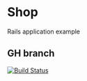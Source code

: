 # Shop
Rails application example

## GH branch

[![Build Status](https://semaphoreci.com/api/v1/projects/3896f212-768c-44fa-a411-047f0fd7cac9/426242/badge.svg)](https://semaphoreci.com/dkrompic/shop)

